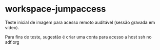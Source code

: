 # workspace-jumpaccess

Teste inicial de imagem para acesso remoto auditável (sessão gravada em vídeo).

Para fins de teste, sugestão é criar uma conta para acesso a host ssh no sdf.org 
